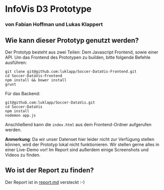 # InfoVis D3 Prototype
### von Fabian Hoffman und Lukas Klappert


## Wie kann dieser Prototyp genutzt werden?
Der Prototyp besteht aus zwei Teilen: Dem Javascript Frontend, sowie einer API. 
Um das Frontend des Prototypen zu builden, bitte folgende Befehle ausführen:

```
git clone git@github.com:luklapp/Soccer-DataVis-Frontend.git
cd Soccer-DataVis-Frontend
npm install && bower install
grunt
``` 

Für das Backend: 

```
git@github.com:luklapp/Soccer-DataVis.git
cd Soccer-DataVis
npm install
nodemon app.js
``` 

Anschließend kann die `index.html` aus dem Frontend-Ordner aufgerufen werden. 

**Anmerkung**: Da wir unser Datenset hier leider nicht zur Verfügung stellen können, wird der Prototyp lokal nicht funktionieren. Wir stellen gerne alles in einer Live-Demo vor! Im Report sind außerdem einige Screenshots und Videos zu finden. 


## Wo ist der Report zu finden?
Der Report ist in [report.md](https://github.com/luklapp/Soccer-DataVis-Frontend/blob/master/report.md) versteckt :-)
